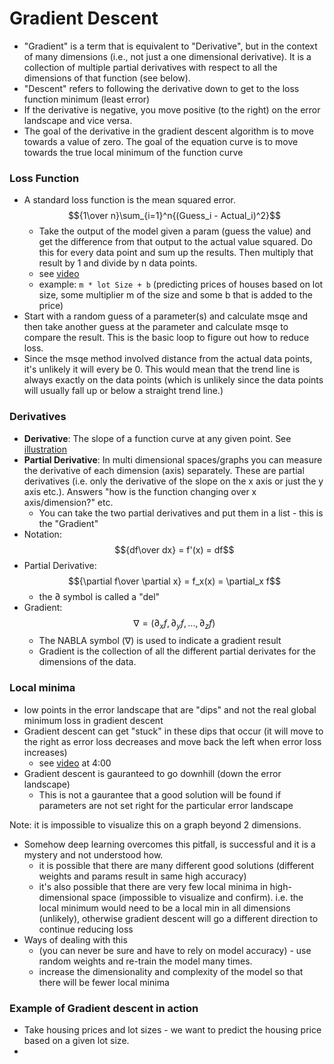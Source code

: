 # Gradient Descent

- "Gradient" is a term that is equivalent to "Derivative", but in the context of many dimensions (i.e., not just a one dimensional derivative). It is a collection of multiple partial derivatives with respect to all the dimensions of that function (see below).
- "Descent" refers to following the derivative down to get to the loss function minimum (least error)
- If the derivative is negative, you move positive (to the right) on the error landscape and vice versa.
- The goal of the derivative in the gradient descent algorithm is to move towards a value of zero. The goal of the equation curve is to move towards the true local minimum of the function curve

### Loss Function

- A standard loss function is the mean squared error. $${1\over n}\sum_{i=1}^n{(Guess_i - Actual_i)^2}$$
  - Take the output of the model given a param (guess the value) and get the difference from that output to the actual value squared. Do this for every data point and sum up the results. Then multiply that result by 1 and divide by n data points.
  - see [video](https://www.udemy.com/course/machine-learning-with-javascript/learn/lecture/12279864#questions)
  - example: `m * lot Size + b` (predicting prices of houses based on lot size, some multiplier m of the size and some b that is added to the price)
- Start with a random guess of a parameter(s) and calculate msqe and then take another guess at the parameter and calculate msqe to compare the result. This is the basic loop to figure out how to reduce loss.
- Since the msqe method involved distance from the actual data points, it's unlikely it will every be 0. This would mean that the trend line is always exactly on the data points (which is unlikely since the data points will usually fall up or below a straight trend line.)

### Derivatives

- **Derivative**: The slope of a function curve at any given point. See [illustration](https://www.udemy.com/course/deeplearning_x/learn/lecture/27842092#questions/20865556)
- **Partial Derivative**: In multi dimensional spaces/graphs you can measure the derivative of each dimension (axis) separately. These are partial derivatives (i.e. only the derivative of the slope on the x axis or just the y axis etc.). Answers "how is the function changing over x axis/dimension?" etc.
  - You can take the two partial derivatives and put them in a list - this is the "Gradient"
- Notation: $${df\over dx} = f'(x) = df$$
- Partial Derivative: $${\partial f\over \partial x} = f_x(x) = \partial_x f$$
  - the $\partial$ symbol is called a "del"
- Gradient: $$\nabla = (\partial_x f,\partial_y f,...,\partial_z f)$$
  - The NABLA symbol ($\nabla$) is used to indicate a gradient result
  - Gradient is the collection of all the different partial derivates for the dimensions of the data.

### Local minima

- low points in the error landscape that are "dips" and not the real global minimum loss in gradient descent
- Gradient descent can get "stuck" in these dips that occur (it will move to the right as error loss decreases and move back the left when error loss increases)
  - see [video](https://www.udemy.com/course/deeplearning_x/learn/lecture/27842082) at 4:00
- Gradient descent is gauranteed to go downhill (down the error landscape)
  - This is not a gaurantee that a good solution will be found if parameters are not set right for the particular error landscape

Note: it is impossible to visualize this on a graph beyond 2 dimensions.

- Somehow deep learning overcomes this pitfall, is successful and it is a mystery and not understood how.
  - it is possible that there are many different good solutions (different weights and params result in same high accuracy)
  - it's also possible that there are very few local minima in high-dimensional space (impossible to visualize and confirm). i.e. the local minimum would need to be a local min in all dimensions (unlikely), otherwise gradient descent will go a different direction to continue reducing loss
- Ways of dealing with this
  - (you can never be sure and have to rely on model accuracy) - use random weights and re-train the model many times.
  - increase the dimensionality and complexity of the model so that there will be fewer local minima


### Example of Gradient descent in action
- Take housing prices and lot sizes - we want to predict the housing price based on a given lot size.
- 
